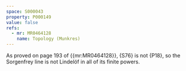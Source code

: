 ```yaml
---
space: S000043
property: P000149
value: false
refs:
  - mr: MR0464128
    name: Topology (Munkres)
---
```


As proved on page 193 of {{mr:MR0464128}}, {S76} is not {P18}, so the Sorgenfrey line is not Lindelöf in all of its finite powers.